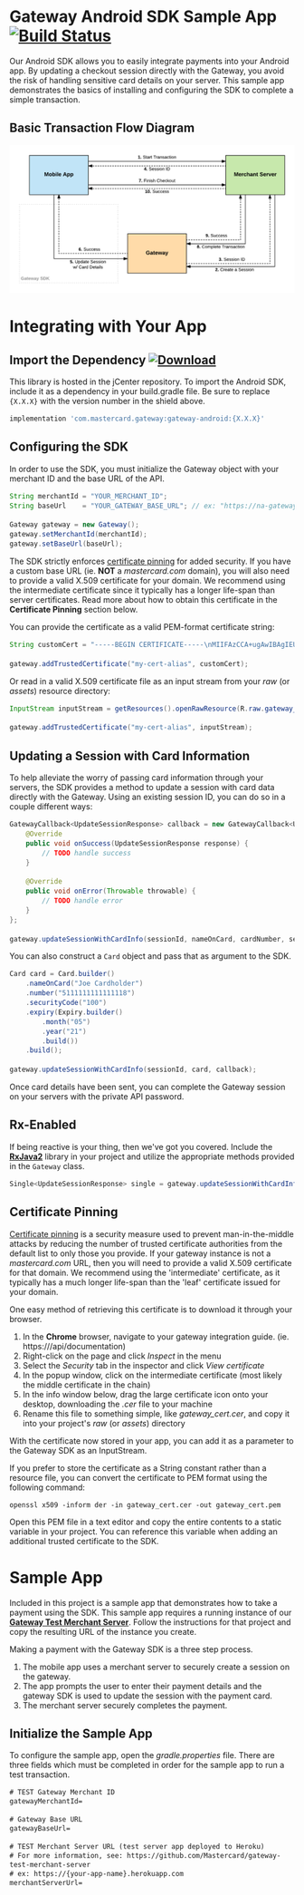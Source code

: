 # Gateway Android SDK Sample App [![Build Status](https://travis-ci.org/Mastercard/gateway-android-sdk.svg?branch=master)](https://travis-ci.org/Mastercard/gateway-android-sdk)

Our Android SDK allows you to easily integrate payments into your Android app. By updating a checkout session directly with the Gateway, you avoid the risk of handling sensitive card details on your server. This sample app demonstrates the basics of installing and configuring the SDK to complete a simple transaction.

## Basic Transaction Flow Diagram

![Transaction Flow](./transaction-flow.png "Transaction Flow")

# Integrating with Your App

## Import the Dependency [![Download](https://api.bintray.com/packages/mpgs/Android/gateway-android-sdk/images/download.svg)](https://bintray.com/mpgs/Android/gateway-android-sdk/_latestVersion) 

This library is hosted in the jCenter repository. To import the Android SDK, include it as a dependency in your build.gradle file. Be sure to replace `{X.X.X}` with the version number in the shield above.

```groovy
implementation 'com.mastercard.gateway:gateway-android:{X.X.X}'
```

## Configuring the SDK

In order to use the SDK, you must initialize the Gateway object with your merchant ID and the base URL of the API.

```java
String merchantId = "YOUR_MERCHANT_ID";
String baseUrl    = "YOUR_GATEWAY_BASE_URL"; // ex: "https://na-gateway.mastercard.com"

Gateway gateway = new Gateway();
gateway.setMerchantId(merchantId);
gateway.setBaseUrl(baseUrl);
```

The SDK strictly enforces [certificate pinning] for added security. If you have a custom base URL (ie. **NOT** a *mastercard.com* domain), you will also need to provide a valid X.509 certificate for your domain. We recommend using the intermediate certificate since it typically has a longer life-span than server certificates. Read more about how to obtain this certificate in the **Certificate Pinning** section below.

You can provide the certificate as a valid PEM-format certificate string:

```java
String customCert = "-----BEGIN CERTIFICATE-----\nMIIFAzCCA+ugAwIBAgIEUdNg7jANBgkq ... UgiUX6C\n-----END CERTIFICATE-----\n";

gateway.addTrustedCertificate("my-cert-alias", customCert);
```

Or read in a valid X.509 certificate file as an input stream from your *raw* (or *assets*) resource directory:

```java
InputStream inputStream = getResources().openRawResource(R.raw.gateway_cert);

gateway.addTrustedCertificate("my-cert-alias", inputStream);

```

## Updating a Session with Card Information

To help alleviate the worry of passing card information through your servers, the SDK provides a method to update a session with card data directly with the Gateway. Using an existing session ID, you can do so in a couple different ways:

```java
GatewayCallback<UpdateSessionResponse> callback = new GatewayCallback<UpdateSessionResponse>() {
    @Override
    public void onSuccess(UpdateSessionResponse response) {
        // TODO handle success
    }
    
    @Override
    public void onError(Throwable throwable) {
        // TODO handle error
    }
};

gateway.updateSessionWithCardInfo(sessionId, nameOnCard, cardNumber, securityCode, expiryMM, expiryYY, callback);
```

You can also construct a `Card` object and pass that as argument to the SDK.

```java
Card card = Card.builder()
    .nameOnCard("Joe Cardholder")
    .number("5111111111111118")
    .securityCode("100")
    .expiry(Expiry.builder()
        .month("05")
        .year("21")
        .build())
    .build();

gateway.updateSessionWithCardInfo(sessionId, card, callback);
```

Once card details have been sent, you can complete the Gateway session on your servers with the private API password.


## Rx-Enabled

If being reactive is your thing, then we've got you covered. Include the **[RxJava2]** library in your project and utilize the appropriate methods provided in the `Gateway` class.

```java
Single<UpdateSessionResponse> single = gateway.updateSessionWithCardInfo(session, card);
```


## Certificate Pinning

[Certificate pinning] is a security measure used to prevent man-in-the-middle attacks by reducing the number of trusted certificate authorities from the default list to only those you provide. If your gateway instance is not a *mastercard.com* URL, then you will need to provide a valid X.509 certificate for that domain. We recommend using the 'intermediate' certificate, as it typically has a much longer life-span than the 'leaf' certificate issued for your domain.

One easy method of retrieving this certificate is to download it through your browser.
1. In the **Chrome** browser, navigate to your gateway integration guide. (ie. https://<your-gateway-domain>/api/documentation)
1. Right-click on the page and click *Inspect* in the menu
1. Select the *Security* tab in the inspector and click *View certificate*
1. In the popup window, click on the intermediate certificate (most likely the middle certificate in the chain)
1. In the info window below, drag the large certificate icon onto your desktop, downloading the *.cer* file to your machine
1. Rename this file to something simple, like *gateway_cert.cer*, and copy it into your project's *raw* (or *assets*) directory

With the certificate now stored in your app, you can add it as a parameter to the Gateway SDK as an InputStream.

If you prefer to store the certificate as a String constant rather than a resource file, you can convert the certificate to PEM format using the following command:
```
openssl x509 -inform der -in gateway_cert.cer -out gateway_cert.pem
```
Open this PEM file in a text editor and copy the entire contents to a static variable in your project. You can reference this variable when adding an additional trusted certificate to the SDK. 


# Sample App

Included in this project is a sample app that demonstrates how to take a payment using the SDK. This sample app requires a running instance of our **[Gateway Test Merchant Server]**. Follow the instructions for that project and copy the resulting URL of the instance you create.

Making a payment with the Gateway SDK is a three step process.

1. The mobile app uses a merchant server to securely create a session on the gateway.
1. The app prompts the user to enter their payment details and the gateway SDK is used to update the session with the payment card.
1. The merchant server securely completes the payment.

## Initialize the Sample App

To configure the sample app, open the *gradle.properties* file. There are three fields which must be completed in order for the sample app to run a test transaction.

```properties
# TEST Gateway Merchant ID
gatewayMerchantId=

# Gateway Base URL
gatewayBaseUrl=

# TEST Merchant Server URL (test server app deployed to Heroku)
# For more information, see: https://github.com/Mastercard/gateway-test-merchant-server
# ex: https://{your-app-name}.herokuapp.com
merchantServerUrl=
```



[Gateway Test Merchant Server]: https://github.com/Mastercard/gateway-test-merchant-server
[certificate pinning]: https://en.wikipedia.org/wiki/HTTP_Public_Key_Pinning
[RxJava2]: https://github.com/ReactiveX/RxJava
[integration guidelines]: https://na-gateway.mastercard.com/api/documentation/integrationGuidelines/index.html
